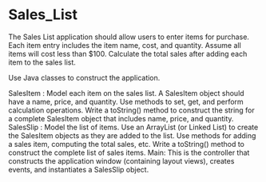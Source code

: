 # Sales_List

The Sales List application should allow users to enter items for purchase. Each item entry includes the item name, cost, and quantity. Assume all items will cost less than $100. Calculate the total sales after adding each item to the sales list.

Use Java classes to construct the application.

SalesItem : Model each item on the sales list. A SalesItem object should have a name, price, and quantity. Use methods to set, get, and perform calculation operations. Write a toString() method to construct the string for a complete SalesItem object that includes name, price, and quantity.
SalesSlip : Model the list of items. Use an ArrayList (or Linked List) to create the SalesItem objects as they are added to the list. Use methods for adding a sales item, computing the total sales, etc. Write a toString() method to construct the complete list of sales items.
Main: This is the controller that constructs the application window (containing layout views), creates events, and instantiates a SalesSlip object.
